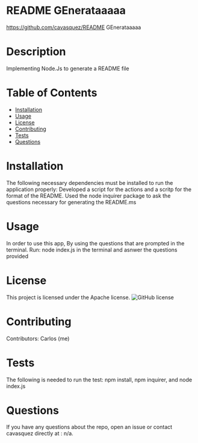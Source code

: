 
# README GEnerataaaaa
https://github.com/cavasquez/README GEnerataaaaa
# Description
Implementing Node.Js to generate a README file
# Table of Contents 
* [Installation](#installation)
* [Usage](#usage)
* [License](#license)
* [Contributing](#contributing)
* [Tests](#tests)
* [Questions](#questions)
# Installation
The following necessary dependencies must be installed to run the application properly: Developed a script for the actions and a scritp for the format of the README. Used the node inquirer package to ask the questions necessary for generating the README.ms
# Usage
In order to use this app, By using the questions that are prompted in the terminal. Run: node index.js in the terminal and asnwer the questions provided
# License
This project is licensed under the Apache license. 
![GitHub license](https://img.shields.io/badge/hexpm/l/:Apache2.svg)
# Contributing
​Contributors: Carlos (me)
# Tests
The following is needed to run the test: npm install, npm inquirer, and node index.js
# Questions
If you have any questions about the repo, open an issue or contact cavasquez directly at : n/a.

